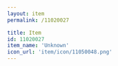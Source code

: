 ```yaml
---
layout: item
permalink: /11020027

title: Item
id: 11020027
item_name: 'Unknown'
icon_url: 'item/icon/11050048.png'
---
```

